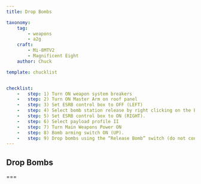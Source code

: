 ```yaml
---
title: Drop Bombs

taxonomy:
    tag:
        - weapons
        - a2g
    craft:
        - Mi-8MTV2
        - Magnificent Eight
    author: Chuck

template: chucklist


checklist:
    -   step: 1) Turn ON weapon system breakers 
    -   step: 2) Turn ON Master Arm on roof panel 
    -   step: 3) Set ESRB control box to OFF (LEFT) 
    -   step: 4) Select bomb station release by right clicking on the ESRB selector and choosing “I” for single bomb drop. Mode “I” will drop a single bomb from the default bomb drop sequence. 
    -   step: 5) Set ESRB control box to ON (RIGHT). 
    -   step: 6) Select payload profile II 
    -   step: 7) Turn Main Weapons Power ON 
    -   step: 8) Bomb arming switch ON (UP). 
    -   step: 9) Drop bombs using the “Release Bomb” switch (do not confuse with “Weapons Release”).
---
```


## Drop Bombs

===
 